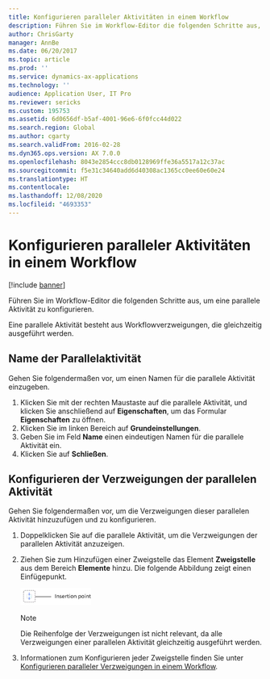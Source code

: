 ```yaml
---
title: Konfigurieren paralleler Aktivitäten in einem Workflow
description: Führen Sie im Workflow-Editor die folgenden Schritte aus, um eine parallele Aktivität zu konfigurieren.
author: ChrisGarty
manager: AnnBe
ms.date: 06/20/2017
ms.topic: article
ms.prod: ''
ms.service: dynamics-ax-applications
ms.technology: ''
audience: Application User, IT Pro
ms.reviewer: sericks
ms.custom: 195753
ms.assetid: 6d0656df-b5af-4001-96e6-6f0fcc44d022
ms.search.region: Global
ms.author: cgarty
ms.search.validFrom: 2016-02-28
ms.dyn365.ops.version: AX 7.0.0
ms.openlocfilehash: 8043e2854ccc8db0128969ffe36a5517a12c37ac
ms.sourcegitcommit: f5e31c34640add6d40308ac1365cc0ee60e60e24
ms.translationtype: HT
ms.contentlocale: 
ms.lasthandoff: 12/08/2020
ms.locfileid: "4693353"
---
```

# <a name="configure-parallel-activities-in-a-workflow"></a>Konfigurieren paralleler Aktivitäten in einem Workflow

[!include [banner](../includes/banner.md)]

Führen Sie im Workflow-Editor die folgenden Schritte aus, um eine parallele Aktivität zu konfigurieren.

Eine parallele Aktivität besteht aus Workflowverzweigungen, die gleichzeitig ausgeführt werden.

## <a name="name-a-parallel-activity"></a>Name der Parallelaktivität

Gehen Sie folgendermaßen vor, um einen Namen für die parallele Aktivität einzugeben.

1. Klicken Sie mit der rechten Maustaste auf die parallele Aktivität, und klicken Sie anschließend auf **Eigenschaften**, um das Formular **Eigenschaften** zu öffnen.
2. Klicken Sie im linken Bereich auf **Grundeinstellungen**.
3. Geben Sie im Feld **Name** einen eindeutigen Namen für die parallele Aktivität ein.
4. Klicken Sie auf **Schließen**.

## <a name="configure-the-branches-of-a-parallel-activity"></a>Konfigurieren der Verzweigungen der parallelen Aktivität

Gehen Sie folgendermaßen vor, um die Verzweigungen dieser parallelen Aktivität hinzuzufügen und zu konfigurieren.

1. Doppelklicken Sie auf die parallele Aktivität, um die Verzweigungen der parallelen Aktivität anzuzeigen.
2. Ziehen Sie zum Hinzufügen einer Zweigstelle das Element **Zweigstelle** aus dem Bereich **Elemente** hinzu. Die folgende Abbildung zeigt einen Einfügepunkt.

    ![Einfügepunkt](./media/workflow_insertionpoint.gif)

    > [!NOTE]
    > Die Reihenfolge der Verzweigungen ist nicht relevant, da alle Verzweigungen einer parallelen Aktivität gleichzeitig ausgeführt werden.

3. Informationen zum Konfigurieren jeder Zweigstelle finden Sie unter [Konfigurieren paralleler Verzweigungen in einem Workflow](configure-parallel-branch-workflow.md).

